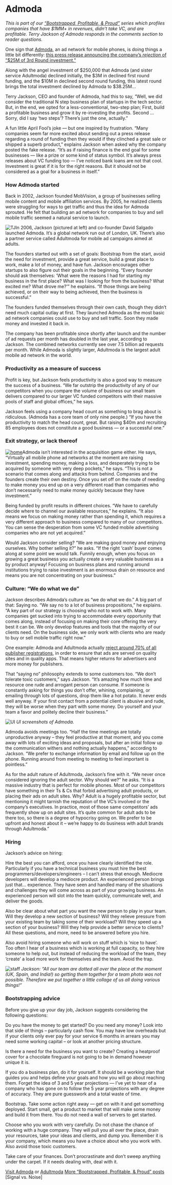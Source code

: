 # Admoda

<em>This is part of our <a href="http://www.google.com/search?q=bootstrapped+profitable+proud&amp;sitesearch=37signals.com">“Bootstrapped, Profitable, &amp; Proud”</a> series which profiles companies that have $1MM+ in revenues, didn’t take VC, and are profitable. Terry Jackson of Admoda responds in the comments section to reader questions.</em>

One sign that <a href="http://www.admoda.com/">Admoda</a>, an ad network for mobile phones, is doing things a little bit differently: <a href="http://www.admoda.com/?p=215">this press release announcing the company’s <em>rejection</em> of ”$25M of 3rd Round investment.”</a>

Along with the angel investment of $250,000 that Admoda (and sister service Adultmoda) declined initially, the $3M in declined first round funding, and the $10M in declined second round funding, this latest round brings the total investment declined by Admoda to $38.25M…

Terry Jackson, <span class="caps">CEO</span> and founder of Admoda, had this to say, “Well, we did consider the traditional N step business plan of startups in the tech sector. But, in the end, we opted for a less-conventional, two-step plan; First, build a profitable business and grow it by re-investing the profits. Second … Sorry, did I say ‘two steps’? There’s just the one, actually.”

A fun little April Fool’s joke — but one inspired by frustration. “Many companies seem far more excited about sending out a press release regarding a round of funding then they would if they clinched a great sale or shipped a superb product,” explains Jackson when asked why the company posted the fake release. “It’s as if raising finance is the end goal for some businesses — like a prize or some kind of status symbol. It’s always press releases about VC funding too  — I’ve noticed bank loans are not that cool. Investment is great if it is for the right reasons. But it should not be considered as a goal for a business in itself.”

### How Admoda started 
Back in 2002, Jackson founded MobVision, a group of businesses selling mobile content and mobile affiliation services. By 2005, he realized clients were struggling for ways to get traffic and thus the idea for Admoda sprouted. He felt that building an ad network for companies to buy and sell mobile traffic seemed a natural service to launch.

![TJ](assets/images/TJ_headshot.JPG)In 2006, Jackson (pictured at left) and co-founder David Salgado launched Admoda. It’s a global network run out of London, UK. There’s also a partner service called Adultmoda for mobile ad campaigns aimed at adults.

The founders started out with a set of goals: Bootstrap from the start, avoid the need for investment, provide a great service, build a great place to work, make a lot of money, and have fun. Jackson encourages other startups to also figure out their goals in the beginning. “Every founder should ask themselves: ‘What were the reasons I had for starting my business in the first place? What was I looking for from the business? What excited me? What drove me?’” he explains. “If those things are being achieved, or on their way to being achieved, then the business is successful.”

The founders funded themselves through their own cash, though they didn’t need much capital outlay at first. They launched Admoda as the most basic ad network companies could use to buy and sell traffic. Soon they made money and invested it back in.

The company has been profitable since shortly after launch and the number of ad requests per month has doubled in the last year, according to Jackson. The combined networks currently see over 7.5 billion ad requests per month. While Admoda is slightly larger, Adultmoda is the largest adult mobile ad network in the world.

### Productivity as a measure of success 
Profit is key, but Jackson feels productivity is also a good way to measure the success of a business. “We far outstrip the productivity of any of our competitors when you compare the volume of business our small team delivers compared to our larger VC funded competitors with their massive pools of staff and global offices,” he says.

Jackson feels using a company head count as something to brag about is ridiculous. (Admoda has a core team of only nine people.) “If you have the productivity to match the head count, great. But raising $40m and recruiting 85 employees does not constitute a good business — or a successful one.”

### Exit strategy, or lack thereof 
<a href="http://www.admoda.com/%20class=" image>![home](assets/images/admoda_home.png)</a>Admoda isn’t interested in the acquisition game either. He says, “Virtually all mobile phone ad networks at the moment are raising investment, spending money, making a loss, and desperately trying to be acquired by someone with very deep pockets,” he says. “This is not a scenario that comes along and attacks from behind. Companies and the founders create their own destiny. Once you set off on the route of needing to make money you end up on a very different road than companies who don’t necessarily need to make money quickly because they have investment.”

Being funded by profit results in different choices. “We have to carefully decide where to channel our available resources,” he explains. “It also means we focus on making money rather than spending it, which requires a very different approach to business compared to many of our competitors. You can sense the desperation from some VC funded mobile advertising companies who are not yet acquired.”

Would Jackson consider selling? “We are making good money and enjoying ourselves. Why bother selling it?” he asks. “If the right ‘cash’ buyer comes along at some point we would talk. Funnily enough, when you focus on growing a great business you actually create a very valuable business as a by product anyway! Focusing on business plans and running around institutions trying to raise investment is an enormous drain on resource and means you are not concentrating on your business.”

### Culture: “We do what we do” 
Jackson describes Admoda’s culture as “we do what we do.” A big part of that: Saying no. “We say no to a lot of business propositions,” he explains. “A key part of our strategy is choosing who not to work with. Many companies get sucked into trying to accommodate every opportunity that comes along, instead of focusing on making their core offering the very best it can be. We only develop features and tools that the majority of our clients need. On the business side, we only work with clients who are ready to buy or sell mobile traffic right now.”

One example: Admoda and Adultmoda actually <a href="http://www.admoda.com/?p=286">reject around 70% of all publisher registrations</a>, in order to ensure that ads are served on quality sites and in quality apps. That means higher returns for advertisers and more money for publishers.

That “saying no” philosophy extends to some customers too. “We don’t tolerate toxic customers,” says Jackson. “It’s amazing how much time and resource one rude and arrogant person can consume. If someone is constantly asking for things you don’t offer, whining, complaining, or emailing through lots of questions, drop them like a hot potato. It never ends well anyway. If your first contact from a potential client is abusive and rude, they will be worse when they part with some money. Do yourself and your team a favor and politely decline their business.”

![UI](assets/images/Admoda_Interface.png)
<em>UI screenshots of Admoda.</em>

Admoda avoids meetings too. “Half the time meetings are totally unproductive anyway – they feel productive at that moment, and you come away with lots of exciting ideas and proposals, but after an initial follow up the communication withers and nothing actually happens,” according to Jackson. “We prefer to exchange information by email and follow up on the phone. Running around from meeting to meeting to feel important is pointless.”

As for the adult nature of Adultmoda, Jackson’s fine with it. “We never once considered ignoring the adult sector. Why should we?” he asks. “It is a massive industry that is perfect for mobile phones. Most of our competitors have something in their Ts &amp; Cs that forbid advertising adult products, or placing their ads on adult sites. Why? Adult is a hugely profitable sector, but mentioning it might tarnish the reputation of the VC’s involved or the company’s executives. In practice, most of those same competitors’ ads frequently show up on adult sites. It’s quite common for adult ads to be there too, so there is a degree of hypocrisy going on. We prefer to be upfront and honest about it – we’re happy to do business with adult brands through Adultmoda.”

### Hiring 
Jackson’s advice on hiring:

Hire the best you can afford, once you have clearly identified the role. Particularly if you have a technical business you must hire the best programmers/developers/engineers – I can’t stress that enough. Mediocre developers will develop a mediocre product. An experienced person brings just that… experience. They have seen and handled many of the situations and challenges they will come across as part of your growing business. An experienced person will slot into the team quickly, communicate well, and deliver the goods.

Also be clear about what part you want the new person to play in your team. Will they develop a new section of business? Will they relieve pressure from your existing team by taking some of their workload? Will they speed up a section of your business? Will they help provide a better service to clients? All these questions, and more, need to be answered before you hire.

Also avoid hiring someone who will work on stuff which is ‘nice to have’. Too often I hear of a business which is working at full capacity, so they hire someone to help out, but instead of reducing the workload of the team, they ‘create’ a load more work for themselves and the team. Avoid the trap.

![staff](assets/images/Admoda_Staff.png)
<em>Jackson: “All our team are dotted all over the place at the moment (UK, Spain, and India!) so getting them together for a team photo was not possible. Therefore we put together a little collage of us all doing various things!”</em>

### Bootstrapping advice 
Before you give up your day job, Jackson suggests considering the following questions:

Do you have the money to get started? Do you need any money? Look into that side of things – particularly cash flow. You may have low overheads but if your clients only ever pay for your service 6 months in arrears you may need some working capital – or look at another pricing structure.

Is there a need for the business you want to create? Creating a heatproof cover for a chocolate fireguard is not going to be in demand however unique it is.

If you do a business plan, do it for yourself. It should be a working plan that guides you and helps define your goals and how you will go about reaching them. Forget the idea of 3 and 5 year projections — I’ve yet to hear of a company who has gone on to follow the 5 year projections with any degree of accuracy. They are pure guesswork and a total waste of time.

Bootstrap. Take some action right away — get on with it and get something deployed. Start small, get a product to market that will make some money and build it from there. You do not need a wall of servers to get started.

Choose who you work with very carefully. Do not chase the chance of working with a huge company. They will pull you all over the place, drain your resources, take your ideas and clients, and dump you. Remember it is your company, which means you have a choice about who you work with. Also avoid those toxic customers.

Take care of your finances. Don’t procrastinate and don’t sweep anything under the carpet. If it needs dealing with, deal with it.

<a href="http://www.admoda.com/">Visit Admoda</a> or <a href="http://www.adultmoda.com/">Adultmoda</a>
<a href="http://www.google.com/search?q=bootstrapped+profitable+proud&amp;sitesearch=37signals.com">More “Bootstrapped, Profitable, &amp; Proud” posts</a> [Signal vs. Noise]

